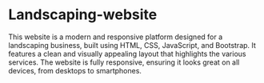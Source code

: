 # Landscaping-website
This website is a modern and responsive platform designed for a landscaping business, built using HTML, CSS, JavaScript, and Bootstrap. It features a clean and visually appealing layout that highlights the various services. The website is fully responsive, ensuring it looks great on all devices, from desktops to smartphones.
